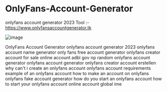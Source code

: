 # OnlyFans-Account-Generator


onlyfans account generator 2023 Tool :- https://www.onlyfansaccountgenerator.tk

![image](https://user-images.githubusercontent.com/123932312/218445409-eccb5d82-267d-43e8-9ff4-8cd0e3e9799d.png)

OnlyFans Account Generator
onlyfans account generator 2023
onlyfans account name generator
only fans free account generator
onlyfans creator account for sale
online account adbl gov np
random onlyfans account generator
onlyfans account generator
onlyfans creator account erstellen
why can't i create an onlyfans account
onlyfans account requirements
example of an onlyfans account
how to make an account on onlyfans
onlyfans fake account generator
how do you start an onlyfans account
how to start your onlyfans account
online account global ime
